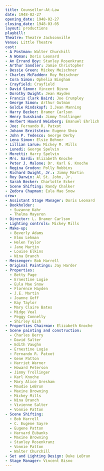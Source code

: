 ```yaml
---
title: Counsellor-At-Law
date: 1948-02-27
opening_date: 1948-02-27
closing_date: 1948-03-05
layout: productions
playbill:
Theatre: Theatre Jacksonville
Venue: Little Theatre
cast:
- A Postman: Walter Churchill
- A Woman: Doris Leonard
- An Errand Boy: Stanley Rosenkranz
- Arthur Sandler: Jamie Christopher
- Bessie Green: Mickey Meischner
- Charles McFadden: Roy Meischner
- Cora Simon: Ophelia Bingham
- Crayfield: Crayfield
- David Simon: Vincent Bisno
- Dorothy Dwight: Jean Hayden
- Francis Clark Baird: Joe Crumpley
- George Simon: Arthur Gutman
- Goldie Rindskopf: I.Jean Manning
- Harry Becker: Bramer Carlson
- Henry Susskind: Jimmy Trollinger
- Herbert Howard Weinberg: Emanuel Ehrlich
- Joe: Fernando R. Patxot
- Johann Breitstein: Eugene Shea
- John P. Tedesco: George Derby
- Lena Simon: Elsie Behner
- Lillian Larue: Mickey M. Mills
- Lunedi: George Spelvin
- Moretti: Harry Spelvin
- Mrs. Gardi: Elizabeth Knoche
- Peter J. Malone: Dr. Karl G. Knoche
- Regina Grodon: Polly Robbins
- Richard Dwight, Jr.: Jimmy Martin
- Roy Darwin: Al St. John, Jr.
- Sarah Becker: Charlotte Ecker
- Scene Shifting: Randy Chalker
- Zedora Chapman: Eula Mae Snow
crew:
- Assistant Stage Manager: Doris Leonard
- Bookholder:
  - Suzanne Kahr
  - Thelma Mayeron
- Director: L. Bramer Carlson
- Lighting controls: Mickey Mills
- Make-up:
  - Beverly Adams
  - Elmo Lehman
  - Helen Taylor
  - Jane Martin
  - Louise Elkins
  - Nina Branch
- Messenger: Bob Harrell
- Original Paintings: Jay Harder
- Properties:
  - Betty Page
  - Ernestine Logie
  - Eula Mae Snow
  - Florence Hayden
  - J.E. Martin
  - Joanne Goff
  - Kay Taylor
  - Mary Claire Bates
  - Midge Veal
  - Peggy Connelly
  - Shirley Gish
- Properties Chairman: Elizabeth Knoche
- Scene painting and construction:
  - Charles Berry
  - David Salter
  - Edith Vaughn
  - Ernestine Logie
  - Fernando R. Patxot
  - Gene Patton
  - Harriet Warner
  - Howard Peterson
  - Jimmy Trollinger
  - Karl Knoche
  - Mary Alice Gresham
  - Maudie LeBrun
  - Maxine Browning
  - Mickey Mills
  - Nina Branch
  - Vivienne Salter
  - Vonnie Patton
- Scene Shifting:
  - Bob Harrell
  - C. Eugene Sayre
  - Eugene Patton
  - Harvard Eubanks
  - Maxine Browning
  - Stanley Rosenkranz
  - Vonnie Patton
  - Walter Churchill
- Set and Lighting Design: Duke LeBrun
- Stage Manager: Vincent Bisno
---
```


